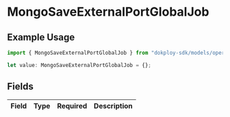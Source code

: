 # MongoSaveExternalPortGlobalJob

## Example Usage

```typescript
import { MongoSaveExternalPortGlobalJob } from "dokploy-sdk/models/operations";

let value: MongoSaveExternalPortGlobalJob = {};
```

## Fields

| Field       | Type        | Required    | Description |
| ----------- | ----------- | ----------- | ----------- |